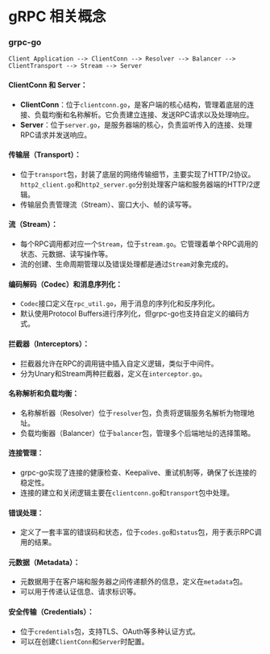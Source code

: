 # gRPC 相关概念



### grpc-go

```
Client Application --> ClientConn --> Resolver --> Balancer --> ClientTransport --> Stream --> Server
```

#### **ClientConn 和 Server**：

- **ClientConn**：位于`clientconn.go`，是客户端的核心结构，管理着底层的连接、负载均衡和名称解析。它负责建立连接、发送RPC请求以及处理响应。
- **Server**：位于`server.go`，是服务器端的核心，负责监听传入的连接、处理RPC请求并发送响应。

#### **传输层（Transport）**：

- 位于`transport`包，封装了底层的网络传输细节，主要实现了HTTP/2协议。`http2_client.go`和`http2_server.go`分别处理客户端和服务器端的HTTP/2逻辑。
- 传输层负责管理流（Stream）、窗口大小、帧的读写等。

#### **流（Stream）**：

- 每个RPC调用都对应一个`Stream`，位于`stream.go`。它管理着单个RPC调用的状态、元数据、读写操作等。
- 流的创建、生命周期管理以及错误处理都是通过`Stream`对象完成的。

#### **编码解码（Codec）和消息序列化**：

- `Codec`接口定义在`rpc_util.go`，用于消息的序列化和反序列化。
- 默认使用Protocol Buffers进行序列化，但grpc-go也支持自定义的编码方式。

#### **拦截器（Interceptors）**：

- 拦截器允许在RPC的调用链中插入自定义逻辑，类似于中间件。
- 分为Unary和Stream两种拦截器，定义在`interceptor.go`。

#### **名称解析和负载均衡**：

- 名称解析器（Resolver）位于`resolver`包，负责将逻辑服务名解析为物理地址。
- 负载均衡器（Balancer）位于`balancer`包，管理多个后端地址的选择策略。

#### **连接管理**：

- grpc-go实现了连接的健康检查、Keepalive、重试机制等，确保了长连接的稳定性。
- 连接的建立和关闭逻辑主要在`clientconn.go`和`transport`包中处理。

#### **错误处理**：

- 定义了一套丰富的错误码和状态，位于`codes.go`和`status`包，用于表示RPC调用的结果。

#### **元数据（Metadata）**：

- 元数据用于在客户端和服务器之间传递额外的信息，定义在`metadata`包。
- 可以用于传递认证信息、请求标识等。

#### **安全传输（Credentials）**：

- 位于`credentials`包，支持TLS、OAuth等多种认证方式。
- 可以在创建`ClientConn`和`Server`时配置。



